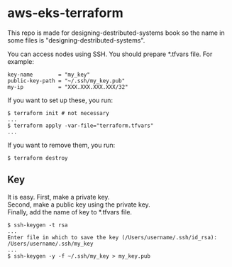 # aws-eks-terraform
This repo is made for designing-destributed-systems book so the name in some files is "designing-destributed-systems".

You can access nodes using SSH.
You should prepare *.tfvars file.
For example:

```
key-name        = "my_key"
public-key-path = "~/.ssh/my_key.pub"
my-ip           = "XXX.XXX.XXX.XXX/32"
```

If you want to set up these, you run:

```
$ terraform init # not necessary
...
$ terraform apply -var-file="terraform.tfvars"
...
```

If you want to remove them, you run:
```
$ terraform destroy
```

## Key
It is easy.
First, make a private key.\
Second, make a public key using the private key.\
Finally, add the name of key to *.tfvars file.

```
$ ssh-keygen -t rsa
...
Enter file in which to save the key (/Users/username/.ssh/id_rsa): /Users/username/.ssh/my_key
...
$ ssh-keygen -y -f ~/.ssh/my_key > my_key.pub
```

